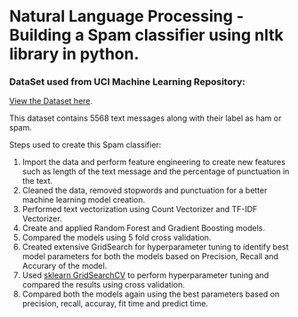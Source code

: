 # Natural Language Processing - Building a Spam classifier using nltk library in python.
### DataSet used from UCI Machine Learning Repository:
[View the Dataset here](https://archive.ics.uci.edu/ml/datasets/sms+spam+collection).

This dataset contains 5568 text messages along with their label as ham or spam.

Steps used to create this Spam classifier:
1. Import the data and perform feature engineering to create new features such as length of the text message and the percentage of punctuation in the text.
2. Cleaned the data, removed stopwords and punctuation for a better machine learning model creation.
3. Performed text vectorization using Count Vectorizer and TF-IDF Vectorizer.
4. Create and applied Random Forest and Gradient Boosting models.
5. Compared the models using 5 fold cross validation.
5. Created extensive GridSearch for hyperparameter tuning to identify best model parameters for both the models based on Precision, Recall and Accurary of the model.
6. Used [sklearn GridSearchCV](https://scikit-learn.org/stable/modules/generated/sklearn.model_selection.GridSearchCV.html) to perform hyperparameter tuning and compared the results using cross validation.
7. Compared both the models again using the best parameters based on precision, recall, accuray, fit time and predict time.
